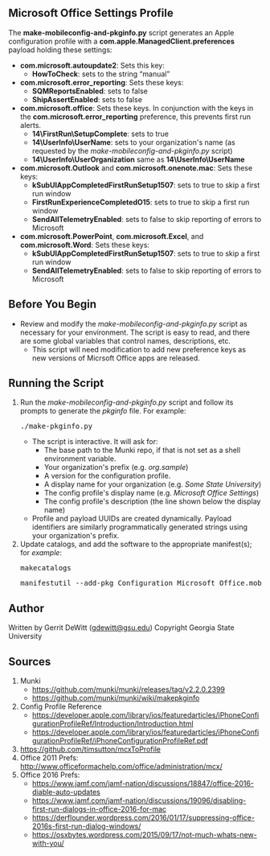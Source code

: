 Microsoft Office Settings Profile
----------
The **make-mobileconfig-and-pkginfo.py** script generates an Apple configuration profile with a **com.apple.ManagedClient.preferences** payload holding these settings:
* **com.microsoft.autoupdate2**: Sets this key:
   - **HowToCheck**: sets to the string “manual”
* **com.microsoft.error_reporting**: Sets these keys:
   -  **SQMReportsEnabled**: sets to false
   -  **ShipAssertEnabled**: sets to false
* **com.microsoft.office**: Sets these keys.  In conjunction with the keys in the **com.microsoft.error_reporting** preference, this prevents first run alerts.
   - **14\FirstRun\SetupComplete**: sets to true
   - **14\UserInfo\UserName**: sets to your organization's name (as requested by the *make-mobileconfig-and-pkginfo.py* script)
   - **14\UserInfo\UserOrganization** same as **14\UserInfo\UserName**
* **com.microsoft.Outlook** and **com.microsoft.onenote.mac**: Sets these keys:
   - **kSubUIAppCompletedFirstRunSetup1507**: sets to true to skip a first run window
   - **FirstRunExperienceCompletedO15**: sets to true to skip a first run window
   - **SendAllTelemetryEnabled**: sets to false to skip reporting of errors to Microsoft
* **com.microsoft.PowerPoint**, **com.microsoft.Excel**, and **com.microsoft.Word**: Sets these keys:
   - **kSubUIAppCompletedFirstRunSetup1507**: sets to true to skip a first run window
   - **SendAllTelemetryEnabled**: sets to false to skip reporting of errors to Microsoft

Before You Begin
----------
* Review and modify the *make-mobileconfig-and-pkginfo.py* script as necessary for your environment.  The script is easy to read, and there are some global variables that control names, descriptions, etc.
   - This script will need modification to add new preference keys as new versions of Micrsoft Office apps are released.

Running the Script
----------
1. Run the *make-mobileconfig-and-pkginfo.py* script and follow its prompts to generate the *pkginfo* file.  For example:
   <pre>./make-pkginfo.py</pre>
   * The script is interactive.  It will ask for:
      - The base path to the Munki repo, if that is not set as a shell environment variable.
      - Your organization's prefix (e.g. *org.sample*)
      - A version for the configuration profile.
      - A display name for your organization (e.g. *Some State University*)
      - The config profile's display name (e.g. *Microsoft Office Settings*)
      - The config profile's description (the line shown below the display name)
   * Profile and payload UUIDs are created dynamically. Payload identifiers are similarly programmatically generated strings using your organization's prefix.
2. Update catalogs, and add the software to the appropriate manifest(s); for *example*:
   <pre>makecatalogs</pre>
   <pre>manifestutil --add-pkg Configuration_Microsoft_Office.mobileconfig --section managed_installs --manifest common_optional_installs</pre>


Author
----------
Written by Gerrit DeWitt (gdewitt@gsu.edu)
Copyright Georgia State University

Sources
----------
1. Munki
   * https://github.com/munki/munki/releases/tag/v2.2.0.2399
   * https://github.com/munki/munki/wiki/makepkginfo
2. Config Profile Reference
   * https://developer.apple.com/library/ios/featuredarticles/iPhoneConfigurationProfileRef/Introduction/Introduction.html
   * https://developer.apple.com/library/ios/featuredarticles/iPhoneConfigurationProfileRef/iPhoneConfigurationProfileRef.pdf
3. https://github.com/timsutton/mcxToProfile
4. Office 2011 Prefs: http://www.officeformachelp.com/office/administration/mcx/
5. Office 2016 Prefs:
   * https://www.jamf.com/jamf-nation/discussions/18847/office-2016-diable-auto-updates
   * https://www.jamf.com/jamf-nation/discussions/19096/disabling-first-run-dialogs-in-office-2016-for-mac
   * https://derflounder.wordpress.com/2016/01/17/suppressing-office-2016s-first-run-dialog-windows/
   * https://osxbytes.wordpress.com/2015/09/17/not-much-whats-new-with-you/
